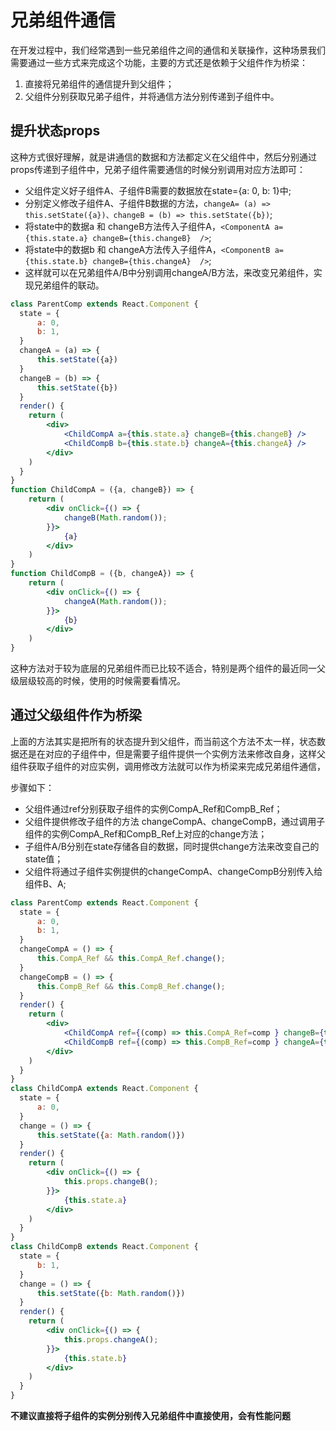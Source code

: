 # 兄弟组件通信
在开发过程中，我们经常遇到一些兄弟组件之间的通信和关联操作，这种场景我们需要通过一些方式来完成这个功能，主要的方式还是依赖于父组件作为桥梁：
1. 直接将兄弟组件的通信提升到父组件；
2. 父组件分别获取兄弟子组件，并将通信方法分别传递到子组件中。

## 提升状态props
这种方式很好理解，就是讲通信的数据和方法都定义在父组件中，然后分别通过props传递到子组件中，兄弟子组件需要通信的时候分别调用对应方法即可：
- 父组件定义好子组件A、子组件B需要的数据放在state={a: 0, b: 1}中;
- 分别定义修改子组件A、子组件B数据的方法，`changeA= (a) => this.setState({a})、changeB = (b) => this.setState({b})`;
- 将state中的数据a 和 changeB方法传入子组件A，`<ComponentA a={this.state.a} changeB={this.changeB}  />`;
- 将state中的数据b 和 changeA方法传入子组件A，`<ComponentB a={this.state.b} changeB={this.changeA}  />`;
- 这样就可以在兄弟组件A/B中分别调用changeA/B方法，来改变兄弟组件，实现兄弟组件的联动。

````jsx
class ParentComp extends React.Component {
  state = {
      a: 0,
      b: 1,
  }
  changeA = (a) => {
      this.setState({a})
  }
  changeB = (b) => {
      this.setState({b})
  }
  render() {
    return (
        <div>
            <ChildCompA a={this.state.a} changeB={this.changeB} />
            <ChildCompB b={this.state.b} changeA={this.changeA} />
        </div>
    )
  }
}
function ChildCompA = ({a, changeB}) => {
    return (
        <div onClick={() => {
            changeB(Math.random());
        }}>
            {a}
        </div>
    )
}
function ChildCompB = ({b, changeA}) => {
    return (
        <div onClick={() => {
            changeA(Math.random());
        }}>
            {b}
        </div>
    )
}

````
这种方法对于较为底层的兄弟组件而已比较不适合，特别是两个组件的最近同一父级层级较高的时候，使用的时候需要看情况。

## 通过父级组件作为桥梁
上面的方法其实是把所有的状态提升到父组件，而当前这个方法不太一样，状态数据还是在对应的子组件中，但是需要子组件提供一个实例方法来修改自身，这样父组件获取子组件的对应实例，调用修改方法就可以作为桥梁来完成兄弟组件通信，

步骤如下：
- 父组件通过ref分别获取子组件的实例CompA_Ref和CompB_Ref；
- 父组件提供修改子组件的方法 changeCompA、changeCompB，通过调用子组件的实例CompA_Ref和CompB_Ref上对应的change方法；
- 子组件A/B分别在state存储各自的数据，同时提供change方法来改变自己的state值；
- 父组件将通过子组件实例提供的changeCompA、changeCompB分别传入给组件B、A;

````jsx
class ParentComp extends React.Component {
  state = {
      a: 0,
      b: 1,
  }
  changeCompA = () => {
      this.CompA_Ref && this.CompA_Ref.change();
  }
  changeCompB = () => {
      this.CompB_Ref && this.CompB_Ref.change();
  }
  render() {
    return (
        <div>
            <ChildCompA ref={(comp) => this.CompA_Ref=comp } changeB={this.changeCompB} />
            <ChildCompB ref={(comp) => this.CompB_Ref=comp } changeA={this.changeCompA} />
        </div>
    )
  }
}
class ChildCompA extends React.Component {
  state = {
      a: 0,
  }
  change = () => {
      this.setState({a: Math.random()})
  }
  render() {
    return (
        <div onClick={() => {
            this.props.changeB();
        }}>
            {this.state.a}
        </div>
    )
  }
}
class ChildCompB extends React.Component {
  state = {
      b: 1,
  }
  change = () => {
      this.setState({b: Math.random()})
  }
  render() {
    return (
        <div onClick={() => {
            this.props.changeA();
        }}>
            {this.state.b}
        </div>
    )
  }
}
````

**不建议直接将子组件的实例分别传入兄弟组件中直接使用，会有性能问题**



